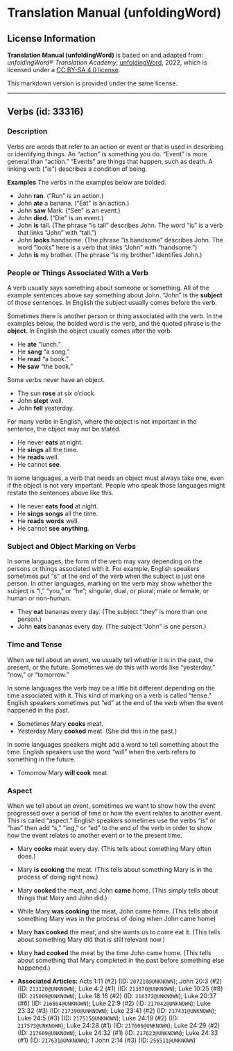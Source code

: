 # Translation Manual (unfoldingWord)

## License Information

**Translation Manual (unfoldingWord)** is based on and adapted from: _unfoldingWord® Translation Academy_, [unfoldingWord](https://unfoldingword.org/utw), 2022, which is licensed under a [CC BY-SA 4.0 license](https://creativecommons.org/licenses/by-sa/4.0/legalcode.en).

This markdown version is provided under the same license.



--------------------------------

## Verbs (id: 33316)

### Description

Verbs are words that refer to an action or event or that is used in describing or identifying things. An “action” is something you do. “Event” is more general than “action.” “Events” are things that happen, such as death. A linking verb (“is”) describes a condition of being.

**Examples** The verbs in the examples below are bolded.

* John **ran**. (“Run” is an action.)
* John **ate** a banana. (“Eat” is an action.)
* John **saw** Mark. (“See” is an event.)
* John **died.** (“Die” is an event.)
* John **is** tall. (The phrase “is tall” describes John. The word “is” is a verb that links “John” with “tall.”)
* John **looks** handsome. (The phrase “is handsome” describes John. The word “looks” here is a verb that links “John” with “handsome.”)
* John **is** my brother. (The phrase “is my brother” identifies John.)

### People or Things Associated With a Verb

A verb usually says something about someone or something. All of the example sentences above say something about John. “John” is the **subject** of those sentences. In English the subject usually comes before the verb.

Sometimes there is another person or thing associated with the verb. In the examples below, the bolded word is the verb, and the quoted phrase is the **object**. In English the object usually comes after the verb.

* He **ate** “lunch.”
* He **sang** “a song.”
* He **read** “a book.”
* **He saw** “the book.”

Some verbs never have an object.

* The sun **rose** at six o’clock.
* John **slept** well.
* John **fell** yesterday.

For many verbs in English, where the object is not important in the sentence, the object may not be stated.

* He never **eats** at night.
* He **sings** all the time.
* He **reads** well.
* He cannot **see**.

In some languages, a verb that needs an object must always take one, even if the object is not very important. People who speak those languages might restate the sentences above like this.

* He never **eats** **food** at night.
* He **sings** **songs** all the time.
* He **reads** **words** well.
* He cannot **see** **anything**.

### Subject and Object Marking on Verbs

In some languages, the form of the verb may vary depending on the persons or things associated with it. For example, English speakers sometimes put “s” at the end of the verb when the subject is just one person. In other languages, marking on the verb may show whether the subject is “I,” “you,” or “he”; singular, dual, or plural; male or female, or human or non\-human.

* They **eat** bananas every day. (The subject “they” is more than one person.)
* John **eats** bananas every day. (The subject “John” is one person.)

### Time and Tense

When we tell about an event, we usually tell whether it is in the past, the present, or the future. Sometimes we do this with words like “yesterday,” “now,” or “tomorrow.”

In some languages the verb may be a little bit different depending on the time associated with it. This kind of marking on a verb is called “tense.” English speakers sometimes put “ed” at the end of the verb when the event happened in the past.

* Sometimes Mary **cooks** meat.
* Yesterday Mary **cooked** meat. (She did this in the past.)

In some languages speakers might add a word to tell something about the time. English speakers use the word “will” when the verb refers to something in the future.

* Tomorrow Mary **will cook** meat.

### Aspect

When we tell about an event, sometimes we want to show how the event progressed over a period of time or how the event relates to another event. This is called “aspect.” English speakers sometimes use the verbs “is” or “has” then add “s,” “ing,” or “ed” to the end of the verb in order to show how the event relates to another event or to the present time.

* Mary **cooks** meat every day. (This tells about something Mary often does.)
* Mary **is cooking** the meat. (This tells about something Mary is in the process of doing right now.)
* Mary **cooked** the meat, and John **came** home. (This simply tells about things that Mary and John did.)
* While Mary **was cooking** the meat, John came home. (This tells about something Mary was in the process of doing when John came home)
* Mary **has cooked** the meat, and she wants us to come eat it. (This tells about something Mary did that is still relevant now.)
* Mary **had cooked** the meat by the time John came home. (This tells about something that Mary completed in the past before something else happened.)

* **Associated Articles:** Acts 1:11 (#2) (ID: `207218@UNKNOWN`); John 20:3 (#2) (ID: `213120@UNKNOWN`); Luke 4:2 (#1) (ID: `213870@UNKNOWN`); Luke 10:25 (#8) (ID: `215009@UNKNOWN`); Luke 18:16 (#2) (ID: `216372@UNKNOWN`); Luke 20:37 (#6) (ID: `216804@UNKNOWN`); Luke 22:9 (#2) (ID: `217042@UNKNOWN`); Luke 23:32 (#3) (ID: `217390@UNKNOWN`); Luke 23:41 (#2) (ID: `217431@UNKNOWN`); Luke 24:5 (#3) (ID: `217515@UNKNOWN`); Luke 24:19 (#2) (ID: `217573@UNKNOWN`); Luke 24:28 (#1) (ID: `217606@UNKNOWN`); Luke 24:29 (#2) (ID: `217609@UNKNOWN`); Luke 24:32 (#1) (ID: `217623@UNKNOWN`); Luke 24:33 (#1) (ID: `217631@UNKNOWN`); 1 John 2:14 (#3) (ID: `256511@UNKNOWN`)

